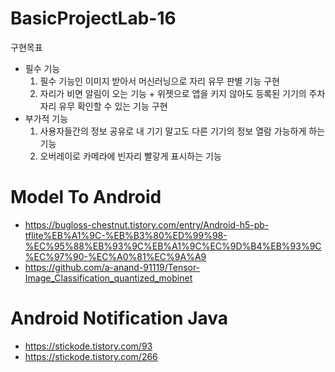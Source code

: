 # BasicProjectLab-16

구현목표
  - 필수 기능
    1. 필수 기능인 이미지 받아서 머신러닝으로 자리 유무 판별 기능 구현
    2. 자리가 비면 알림이 오는 기능 + 위젯으로 앱을 키지 않아도 등록된 기기의 주차자리 유무 확인할 수 있는 기능 구현
  - 부가적 기능
    1. 사용자들간의 정보 공유로 내 기기 말고도 다른 기기의 정보 열람 가능하게 하는 기능
    2. 오버레이로 카메라에 빈자리 빨갛게 표시하는 기능


# Model To Android

- https://bugloss-chestnut.tistory.com/entry/Android-h5-pb-tflite%EB%A1%9C-%EB%B3%80%ED%99%98-%EC%95%88%EB%93%9C%EB%A1%9C%EC%9D%B4%EB%93%9C%EC%97%90-%EC%A0%81%EC%9A%A9
- https://github.com/a-anand-91119/Tensor-Image_Classification_quantized_mobinet

# Android Notification Java

- https://stickode.tistory.com/93
- https://stickode.tistory.com/266
